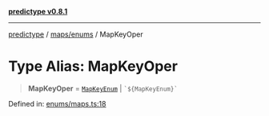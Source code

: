 [**predictype v0.8.1**](../../../README.md)

***

[predictype](../../../modules.md) / [maps/enums](../README.md) / MapKeyOper

# Type Alias: MapKeyOper

> **MapKeyOper** = [`MapKeyEnum`](../enumerations/MapKeyEnum.md) \| `` `${MapKeyEnum}` ``

Defined in: [enums/maps.ts:18](https://github.com/maduhaime/predictype/blob/2310adbaccb6fbc00cdab8e345e79bd5b09e40f5/src/enums/maps.ts#L18)
